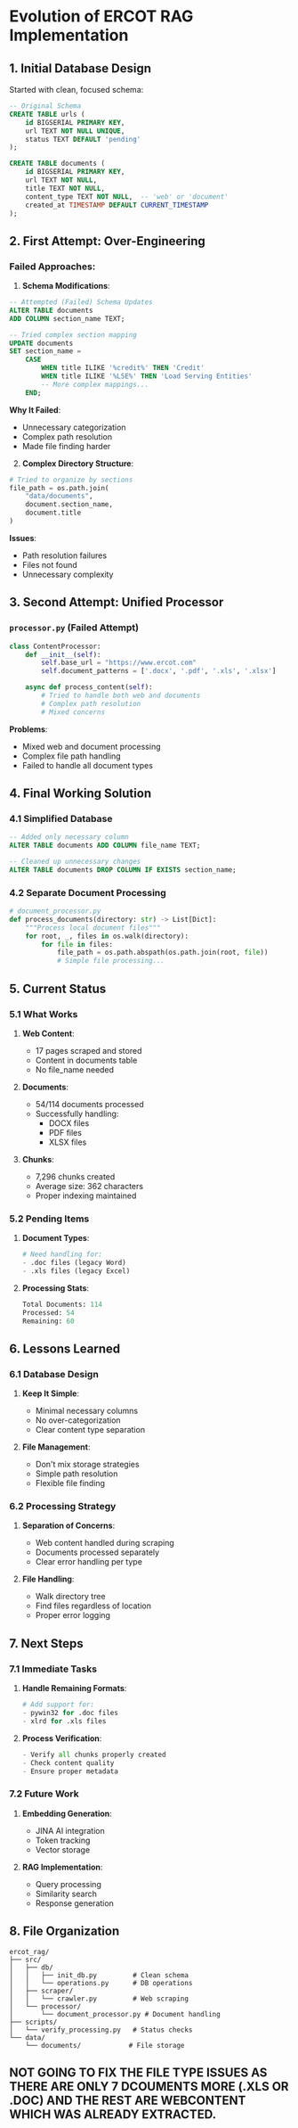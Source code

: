 # Evolution of ERCOT RAG Implementation

## 1. Initial Database Design
Started with clean, focused schema:
```sql
-- Original Schema
CREATE TABLE urls (
    id BIGSERIAL PRIMARY KEY,
    url TEXT NOT NULL UNIQUE,
    status TEXT DEFAULT 'pending'
);

CREATE TABLE documents (
    id BIGSERIAL PRIMARY KEY,
    url TEXT NOT NULL,
    title TEXT NOT NULL,
    content_type TEXT NOT NULL,  -- 'web' or 'document'
    created_at TIMESTAMP DEFAULT CURRENT_TIMESTAMP
);
```

## 2. First Attempt: Over-Engineering
### Failed Approaches:
1. **Schema Modifications**:
```sql
-- Attempted (Failed) Schema Updates
ALTER TABLE documents 
ADD COLUMN section_name TEXT;

-- Tried complex section mapping
UPDATE documents 
SET section_name = 
    CASE 
        WHEN title ILIKE '%credit%' THEN 'Credit'
        WHEN title ILIKE '%LSE%' THEN 'Load Serving Entities'
        -- More complex mappings...
    END;
```
**Why It Failed**:
- Unnecessary categorization
- Complex path resolution
- Made file finding harder

2. **Complex Directory Structure**:
```python
# Tried to organize by sections
file_path = os.path.join(
    "data/documents",
    document.section_name,
    document.title
)
```
**Issues**:
- Path resolution failures
- Files not found
- Unnecessary complexity

## 3. Second Attempt: Unified Processor
### `processor.py` (Failed Attempt)
```python
class ContentProcessor:
    def __init__(self):
        self.base_url = "https://www.ercot.com"
        self.document_patterns = ['.docx', '.pdf', '.xls', '.xlsx']

    async def process_content(self):
        # Tried to handle both web and documents
        # Complex path resolution
        # Mixed concerns
```
**Problems**:
- Mixed web and document processing
- Complex file path handling
- Failed to handle all document types

## 4. Final Working Solution
### 4.1 Simplified Database
```sql
-- Added only necessary column
ALTER TABLE documents ADD COLUMN file_name TEXT;

-- Cleaned up unnecessary changes
ALTER TABLE documents DROP COLUMN IF EXISTS section_name;
```

### 4.2 Separate Document Processing
```python
# document_processor.py
def process_documents(directory: str) -> List[Dict]:
    """Process local document files"""
    for root, _, files in os.walk(directory):
        for file in files:
            file_path = os.path.abspath(os.path.join(root, file))
            # Simple file processing...
```

## 5. Current Status

### 5.1 What Works
1. **Web Content**:
   - 17 pages scraped and stored
   - Content in documents table
   - No file_name needed

2. **Documents**:
   - 54/114 documents processed
   - Successfully handling:
     - DOCX files
     - PDF files
     - XLSX files

3. **Chunks**:
   - 7,296 chunks created
   - Average size: 362 characters
   - Proper indexing maintained

### 5.2 Pending Items
1. **Document Types**:
   ```python
   # Need handling for:
   - .doc files (legacy Word)
   - .xls files (legacy Excel)
   ```

2. **Processing Stats**:
   ```python
   Total Documents: 114
   Processed: 54
   Remaining: 60
   ```

## 6. Lessons Learned

### 6.1 Database Design
1. **Keep It Simple**:
   - Minimal necessary columns
   - No over-categorization
   - Clear content type separation

2. **File Management**:
   - Don't mix storage strategies
   - Simple path resolution
   - Flexible file finding

### 6.2 Processing Strategy
1. **Separation of Concerns**:
   - Web content handled during scraping
   - Documents processed separately
   - Clear error handling per type

2. **File Handling**:
   - Walk directory tree
   - Find files regardless of location
   - Proper error logging

## 7. Next Steps

### 7.1 Immediate Tasks
1. **Handle Remaining Formats**:
   ```python
   # Add support for:
   - pywin32 for .doc files
   - xlrd for .xls files
   ```

2. **Process Verification**:
   ```python
   - Verify all chunks properly created
   - Check content quality
   - Ensure proper metadata
   ```

### 7.2 Future Work
1. **Embedding Generation**:
   - JINA AI integration
   - Token tracking
   - Vector storage

2. **RAG Implementation**:
   - Query processing
   - Similarity search
   - Response generation

## 8. File Organization
```plaintext
ercot_rag/
├── src/
│   ├── db/
│   │   ├── init_db.py         # Clean schema
│   │   └── operations.py      # DB operations
│   ├── scraper/
│   │   └── crawler.py         # Web scraping
│   └── processor/
│       └── document_processor.py # Document handling
├── scripts/
│   └── verify_processing.py   # Status checks
└── data/
    └── documents/            # File storage
```

## NOT GOING TO FIX THE FILE TYPE ISSUES AS THERE ARE ONLY 7 DCOUMENTS MORE (.XLS OR .DOC) AND THE REST ARE WEBCONTENT WHICH WAS ALREADY EXTRACTED.
